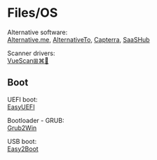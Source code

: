 # Files/OS

Alternative software:  
[Alternative.me](https://alternative.me/),
[AlternativeTo](https://alternativeto.net/),
[Capterra](https://www.capterra.com/),
[SaaSHub](https://www.saashub.com/)

Scanner drivers:  
[VueScan⊞⌘🐧](https://www.hamrick.com/)

## Boot

UEFI boot:  
[EasyUEFI](https://www.easyuefi.com/index-us.html)

Bootloader - GRUB:  
[Grub2Win](https://sourceforge.net/projects/grub2win/)

USB boot:  
[Easy2Boot](https://easy2boot.xyz/)
